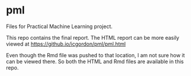 # pml
Files for Practical Machine Learning project.

This repo contains the final report. The HTML report can be more easily viewed
at https://github.io/icgordon/pml/pml.html

Even though the Rmd file was pushed to that location, I am not sure how it can be
viewed there. So both the HTML and Rmd files are available in this repo.
